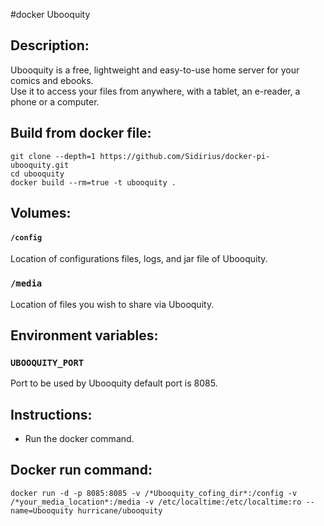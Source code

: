 #docker Ubooquity

## Description:
Ubooquity is a free, lightweight and easy-to-use home server for your comics and ebooks.  
Use it to access your files from anywhere, with a tablet, an e-reader, a phone or a computer.

## Build from docker file:

```
git clone --depth=1 https://github.com/Sidirius/docker-pi-ubooquity.git 
cd ubooquity
docker build --rm=true -t ubooquity . 
```

## Volumes:

#### `/config`

Location of configurations files, logs, and jar file of Ubooquity.

### `/media`

Location of files you wish to share via Ubooquity.

## Environment variables:

### `UBOOQUITY_PORT`

Port to be used by Ubooquity default port is 8085.


## Instructions:

* Run the docker command.

## Docker run command:

```
docker run -d -p 8085:8085 -v /*Ubooquity_cofing_dir*:/config -v /*your_media_location*:/media -v /etc/localtime:/etc/localtime:ro --name=Ubooquity hurricane/ubooquity

```
